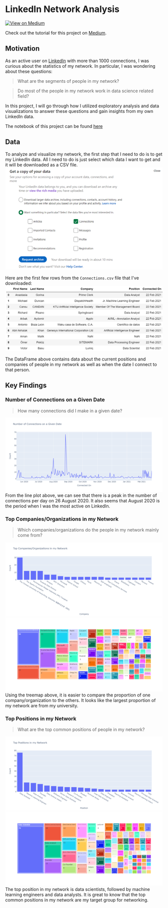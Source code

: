# LinkedIn Network Analysis
[![View on Medium](https://img.shields.io/badge/Medium-View%20on%20Medium-red?logo=medium)](https://towardsdatascience.com/analyzing-my-own-linkedin-data-24df63a9dc28)

Check out the tutorial for this project on [Medium](https://towardsdatascience.com/analyzing-my-own-linkedin-data-24df63a9dc28).

## Motivation
As an active user on [LinkedIn](https://www.linkedin.com/in/richardcsuwandi/) with more than 1000 connections, I was curious about the statistics of my network. 
In particular, I was wondering about these questions:

> What are the segments of people in my network?

> Do most of the people in my network work in data science related field?

In this project, I will go through how I utilized exploratory analysis and data visualizations to answer these questions and gain insights from my own LinkedIn data.

The notebook of this project can be found [here](https://nbviewer.jupyter.org/github/richardcsuwandi/linkedin-network-analysis/blob/master/linkedin-network-analysis.ipynb)

## Data
To analyze and visualize my network, the first step that I need to do is to get my LinkedIn data. 
All I need to do is just select which data I want to get and it will be downloaded as a CSV file.
![LinkedIn Data](https://github.com/richardcsuwandi/linkedin-network-analysis/blob/master/images/data.png?raw=true)

Here are the first few rows from the `Connections.csv` file that I've downloaded:
![DataFrame](https://github.com/richardcsuwandi/linkedin-network-analysis/blob/master/images/df.png?raw=true)

The DataFrame above contains data about the current positions and companies of people in my network as well as when the date I connect to that person.

## Key Findings

### Number of Connections on a Given Date
> How many connections did I make in a given date?

![Date Connected](https://github.com/richardcsuwandi/linkedin-network-analysis/blob/master/images/date_connected.png?raw=true)
From the line plot above, we can see that there is a peak in the number of connections per day on 26 August 2020. It also seems that August 2020 is the period when I was the most active on LinkedIn.

### Top Companies/Organizations in my Network
> Which companies/organizations do the people in my network mainly come from?

![Company Bar Plot](https://github.com/richardcsuwandi/linkedin-network-analysis/blob/master/images/company_bar.png?raw=true)
![Company Treemap](https://github.com/richardcsuwandi/linkedin-network-analysis/blob/master/images/company_treemap.png?raw=true)
Using the treemap above, it is easier to compare the proportion of one company/organization to the others. It looks like the largest proportion of my network are from my university.

### Top Positions in my Network
> What are the top common positions of people in my network?

![Position Bar Plot](https://github.com/richardcsuwandi/linkedin-network-analysis/blob/master/images/position_bar.png?raw=true)
![Position Treemap](https://github.com/richardcsuwandi/linkedin-network-analysis/blob/master/images/position_treemap.png?raw=true)
The top position in my network is data scientists, followed by machine learning engineers and data analysts. It is great to know that the top common positions in my network are my target group for networking.
